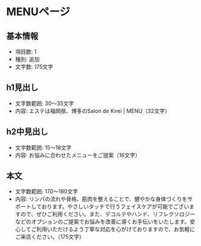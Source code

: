 # MENUページ

## 基本情報
- 項目数: 1
- 種別: 追加
- 文字数: 175文字

## h1見出し
- 文字数範囲: 30～35文字
- 内容: エステは福岡県、博多のSalon de Kirei | MENU（32文字）

## h2中見出し
- 文字数範囲: 15～18文字
- 内容: お悩みに合わせたメニューをご提案（16文字）

## 本文
- 文字数範囲: 170～180文字
- 内容: リンパの流れや骨格、筋肉を整えることで、健やかな身体づくりをサポートしております。やさしいタッチで行うフェイスケアが可能でございますので、ぜひご利用ください。また、デコルテやハンド、リフレクソロジーなどのオプションのご提案でお悩みを改善に導くお手伝いをいたします。安心してご利用いただけるよう丁寧な対応を心がけておりますので、お気軽にご来店ください。（175文字）
